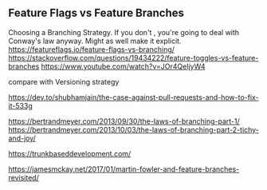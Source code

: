 ## Feature Flags vs Feature Branches

Choosing a Branching Strategy. If you don't , you're going to deal with Conway's law anyway. Might as well make it explicit.
https://featureflags.io/feature-flags-vs-branching/
https://stackoverflow.com/questions/19434222/feature-toggles-vs-feature-branches
https://www.youtube.com/watch?v=JOr4QeIjyW4


compare with Versioning strategy

https://dev.to/shubhamjain/the-case-against-pull-requests-and-how-to-fix-it-533g


https://bertrandmeyer.com/2013/09/30/the-laws-of-branching-part-1/
https://bertrandmeyer.com/2013/10/03/the-laws-of-branching-part-2-tichy-and-joy/



https://trunkbaseddevelopment.com/

https://jamesmckay.net/2017/01/martin-fowler-and-feature-branches-revisited/